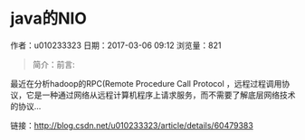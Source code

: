 # java的NIO
作者：u010233323
日期：2017-03-06 09:12
浏览量：821
> 简介：前言: 

最近在分析hadoop的RPC(Remote Procedure Call Protocol ，远程过程调用协议，它是一种通过网络从远程计算机程序上请求服务，而不需要了解底层网络技术的协议...

 链接：http://blog.csdn.net/u010233323/article/details/60479383
